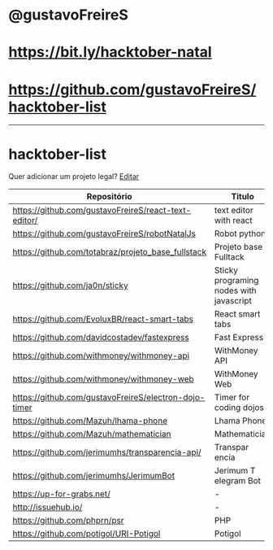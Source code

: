 
# @gustavoFreireS 
# https://bit.ly/hacktober-natal
# https://github.com/gustavoFreireS/hacktober-list
-------

# hacktober-list

Quer adicionar um projeto legal? [Editar](https://github.com/gustavoFreireS/hacktober-list/edit/master/README.md)

| Repositório                                            | Titulo                                  | Tecnologia/Linguagem |
|--------------------------------------------------------|-----------------------------------------|----------------------|
| https://github.com/gustavoFreireS/react-text-editor/   | text editor with react                  |  react/javascript    |
| https://github.com/gustavoFreireS/robotNatalJs         | Robot python                            |  python              |
| https://github.com/totabraz/projeto_base_fullstack     | Projeto base Fulltack                   |  -                   |
| https://github.com/ja0n/sticky                         | Sticky programing nodes with javascript |  javascript          |
| https://github.com/EvoluxBR/react-smart-tabs           | React smart tabs                        |  react/javascript    |
| https://github.com/davidcostadev/fastexpress           | Fast Express                            |  nodejs/javascript   |
| https://github.com/withmoney/withmoney-api             | WithMoney API                           |  nodejs/javascript   |
| https://github.com/withmoney/withmoney-web             | WithMoney Web                           |  react/javascript    |
| https://github.com/gustavoFreireS/electron-dojo-timer  | Timer for coding dojos                  |  electron/javascript |
| https://github.com/Mazuh/lhama-phone                   | Lhama Phone                             |  javascript          |
| https://github.com/Mazuh/mathematician                 | Mathematician                           |  -                   |
| https://github.com/jerimumhs/transparencia-api/        | Transpar encia                          |  flast/python        |
| https://github.com/jerimumhs/JerimumBot                | Jerimum T elegram Bot                   |  python              |
| https://up-for-grabs.net/                              | -                                       |  -                   |
| http://issuehub.io/                                    | -                                       |  -                   |
| https://github.com/phprn/psr                           | PHP                                     |  php                 |
| https://github.com/potigol/URI-Potigol                 | Potigol                                 |  Potigol             |

